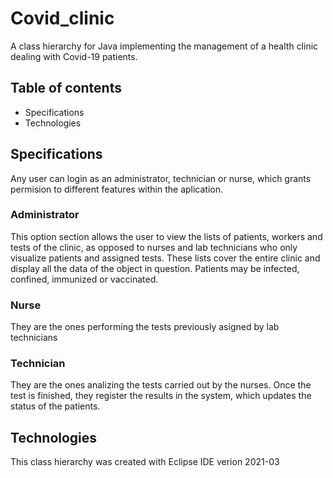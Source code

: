# Covid_clinic
A class hierarchy for Java implementing the management of a health clinic dealing with Covid-19 patients. 
## Table of contents

- Specifications
- Technologies


## Specifications
Any user can login as an administrator, technician or nurse, which grants permision to different features within the aplication.
### Administrator
This option section allows the user to view the lists of patients, workers and tests of the clinic, as opposed to nurses and lab technicians who only visualize patients and assigned tests. These lists cover the entire clinic and display all the data of the object in question. Patients may be infected, confined, immunized or vaccinated.
### Nurse
They are the ones performing the tests previously asigned by lab technicians
### Technician
They are the ones analizing the tests carried out by the nurses. Once the test is finished, they register the results in the system, which updates the status of the patients.
## Technologies
This class hierarchy was created with Eclipse IDE verion 2021-03
